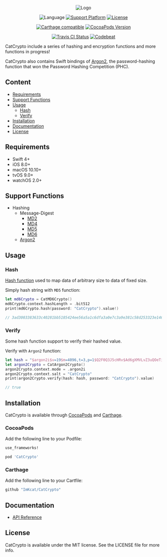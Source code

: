 <p align="center">
	<img src="https://github.com/ImKcat/CatCrypto/raw/master/CatCrypto-Logo.png" alt="Logo">
</p>

<p align="center">
	<img src="https://img.shields.io/badge/Language-swift4-EF5138.svg?style=flat" alt="Language">
	<a href="http://cocoapods.org/pods/CatCrypto"><img src="https://img.shields.io/cocoapods/p/CatCrypto.svg?style=flat" alt="Support Platform"></a>
	<a href="http://cocoapods.org/pods/CatCrypto"><img src="https://img.shields.io/cocoapods/l/CatCrypto.svg?style=flat" alt="License"></a>
</p>

<p align="center">
	<a href="https://github.com/Carthage/Carthage"><img src="https://img.shields.io/badge/Carthage-compatible-4BC51D.svg?style=flat" alt="Carthage compatible"></a>
	<a href="http://cocoapods.org/pods/CatCrypto"><img src="https://img.shields.io/cocoapods/v/CatCrypto.svg?style=flat" alt="CocoaPods Version"></a>
</p>

<p align="center">
	<a href="https://travis-ci.org/ImKcat/CatCrypto"><img src="http://img.shields.io/travis/ImKcat/CatCrypto.svg?style=flat" alt="Travis CI Status"></a>
	<a href="https://codebeat.co/projects/github-com-imkcat-catcrypto-master"><img src="https://codebeat.co/badges/003d39ba-cbd6-4166-ab28-57630fc60f9f" alt="Codebeat"></a>
</p>

CatCrypto include a series of hashing and encryption functions and more functions in progress!

CatCrypto also contains Swift bindings of [Argon2](https://github.com/P-H-C/phc-winner-argon2), the password-hashing function that won the Password Hashing Competition (PHC).

## Content

- [Requirements](#requirements)
- [Support Functions](#support-functions)
- [Usage](#usage)
	- [Hash](#hash)
	- [Verify](#verify)
- [Installation](#installation)
- [Documentation](#documentation)
- [License](#license)

## Requirements

- Swift 4+
- iOS 8.0+
- macOS 10.10+
- tvOS 9.0+
- watchOS 2.0+

## Support Functions

- Hashing
	- Message-Digest
  		- [MD2](https://tools.ietf.org/html/rfc1319)
  		- [MD4](https://tools.ietf.org/html/rfc1320)
  		- [MD5](https://tools.ietf.org/html/rfc1321)
  		- [MD6](http://groups.csail.mit.edu/cis/md6/)
	- [Argon2](https://github.com/P-H-C/phc-winner-argon2)

## Usage

### Hash

[Hash function](https://en.wikipedia.org/wiki/Hash_function) used to map data of arbitrary size to data of fixed size.

Simply hash string with `MD5` function:

``` swift
let md6Crypto = CatMD6Crypto()
md6Crypto.context.hashLength = .bit512
print(md6Crypto.hash(password: "CatCrypto").value!)

// 3ad3003383633c40281bb5185424ee56a5a1c6dfa3a0e7c3a9e381c58d253323e146feb3f04cb9ebcde47186e042ce63109b8d19f3ca760ea00c90654eb2b272
```

### Verify

Some hash function support to verify their hashed value.

Verify with `Argon2` function:

``` swift
let hash = "$argon2i$v=19$m=4096,t=3,p=1$Q2F0Q3J5cHRv$Ad6gXMVLvZ3uQOeTi6nCmU4Ns2/nPDfPD5B3yyebv8k"
let argon2Crypto = CatArgon2Crypto()
argon2Crypto.context.mode = .argon2i
argon2Crypto.context.salt = "CatCrypto"
print(argon2Crypto.verify(hash: hash, password: "CatCrypto").value)

// true
```

## Installation

CatCrypto is available through [CocoaPods](http://cocoapods.org) and [Carthage](https://github.com/Carthage/Carthage).

### CocoaPods

Add the following line to your Podfile:

```ruby
use_frameworks!

pod 'CatCrypto'
```

### Carthage

Add the following line to your Cartfile:

```ruby
github "ImKcat/CatCrypto"
```

## Documentation

- [API Reference](https://imkcat.github.io/CatCrypto/)

## License

CatCrypto is available under the MIT license. See the LICENSE file for more info.
